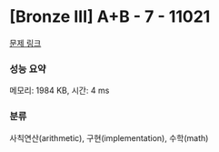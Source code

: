# [Bronze III] A+B - 7 - 11021 

[문제 링크](https://www.acmicpc.net/problem/11021) 

### 성능 요약

메모리: 1984 KB, 시간: 4 ms

### 분류

사칙연산(arithmetic), 구현(implementation), 수학(math)

